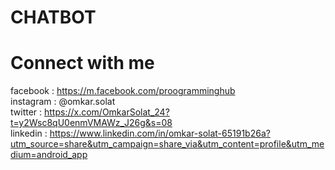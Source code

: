 # CHATBOT

<h1>Connect with me</h1>

facebook : https://m.facebook.com/proogramminghub<br>
instagram : @omkar.solat<br>
twitter :  https://x.com/OmkarSolat_24?t=y2Wsc8qU0enmVMAWz_J26g&s=08<br>
linkedin : https://www.linkedin.com/in/omkar-solat-65191b26a?utm_source=share&utm_campaign=share_via&utm_content=profile&utm_medium=android_app<br>









